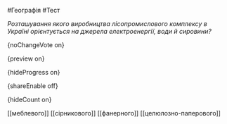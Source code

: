 #Географія #Тест

*Розташування якого виробництва лісопромислового комплексу в Україні орієнтується на джерела електроенергії, води й сировини?*

{noChangeVote on}

{preview on}

{hideProgress on}

{shareEnable off}

{hideCount on}

[[меблевого]]
[[сірникового]]
[[фанерного]]
[[целюлозно-паперового]]
